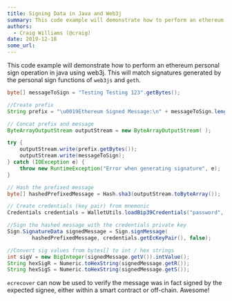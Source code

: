 ```yaml
---
title: Signing Data in Java and Web3j
summary: This code example will demonstrate how to perform an ethereum personal sign operation in java using web3j. This will match signatures generated by the personal
authors:
  - Craig Williams (@craig)
date: 2019-12-18
some_url: 
---
```


This code example will demonstrate how to perform an ethereum personal sign operation in java using web3j.  This will match signatures generated by the personal sign functions of `web3js` and `geth`.

``` java
byte[] messageToSign = "Testing Testing 123".getBytes();

//Create prefix
String prefix = "\u0019Ethereum Signed Message:\n" + messageToSign.length;

// Concat prefix and message
ByteArrayOutputStream outputStream = new ByteArrayOutputStream( );

try {
    outputStream.write(prefix.getBytes());
    outputStream.write(messageToSign);
} catch (IOException e) {
    throw new RuntimeException("Error when generating signature", e);
}

// Hash the prefixed message
byte[] hashedPrefixedMessage = Hash.sha3(outputStream.toByteArray());

// Create credentials (key pair) from mnemonic
Credentials credentials = WalletUtils.loadBip39Credentials("password", "mnemonic");

//Sign the hashed message with the credentials private key
Sign.SignatureData signedMessage = Sign.signMessage(
        hashedPrefixedMessage, credentials.getEcKeyPair(), false);

//Convert sig values from bytes[] to int / hex strings
int sigV = new BigInteger(signedMessage.getV()).intValue();
String hexSigR = Numeric.toHexString(signedMessage.getR());
String hexSigS = Numeric.toHexString(signedMessage.getS());
```

`ecrecover` can now be used to verify the message was in fact signed by the expected signee, either within a smart contract or off-chain.  Awesome!
